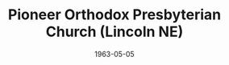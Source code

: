 ---
date: &id001 1963-05-05
end_date: null
location:
  address: null
  city: Lincoln
  state: NE
minister:
- end: 1969-02-13
  name: Russell Piper
  start: 1963-05-05
  type: Pastor
ministers:
- Russell Piper
name: Pioneer Orthodox Presbyterian Church
names: null
origination_date: *id001
raw_data: 'NEBRASKA

  Lincoln

  Pioneer Orthodox Presbyterian Church  (May 5, 1963-February 13, 1969)

  (merged with Faith Orthodox Presbyterian Church, 1969)

  Pastor: Russell Piper, 1963-69

  '
received_from: null
states:
- NE
status:
  active: false
  end_date: null
  reason: null
  received_from: null
  withdrawal_to: null
title: Pioneer Orthodox Presbyterian Church (Lincoln NE)
year_established:
- 1963

---